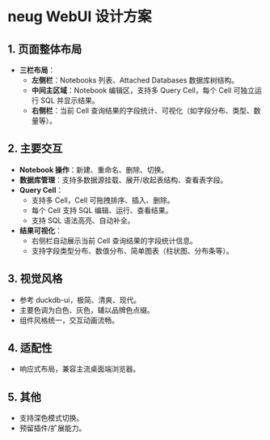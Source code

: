 # neug WebUI 设计方案

## 1. 页面整体布局

- **三栏布局**：
  - **左侧栏**：Notebooks 列表、Attached Databases 数据库树结构。
  - **中间主区域**：Notebook 编辑区，支持多 Query Cell，每个 Cell 可独立运行 SQL 并显示结果。
  - **右侧栏**：当前 Cell 查询结果的字段统计、可视化（如字段分布、类型、数量等）。

## 2. 主要交互

- **Notebook 操作**：新建、重命名、删除、切换。
- **数据库管理**：支持多数据源挂载、展开/收起表结构、查看表字段。
- **Query Cell**：
  - 支持多 Cell，Cell 可拖拽排序、插入、删除。
  - 每个 Cell 支持 SQL 编辑、运行、查看结果。
  - 支持 SQL 语法高亮、自动补全。
- **结果可视化**：
  - 右侧栏自动展示当前 Cell 查询结果的字段统计信息。
  - 支持字段类型分布、数值分布、简单图表（柱状图、分布条等）。

## 3. 视觉风格

- 参考 duckdb-ui，极简、清爽、现代。
- 主要色调为白色、灰色，辅以品牌色点缀。
- 组件风格统一，交互动画流畅。

## 4. 适配性

- 响应式布局，兼容主流桌面端浏览器。

## 5. 其他

- 支持深色模式切换。
- 预留插件/扩展能力。
